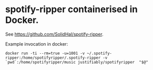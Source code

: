 # spotify-ripper containerised in Docker.

See <https://github.com/SolidHal/spotify-ripper>.

Example invocation in docker:

    docker run -ti --rm=true -u=1001 -v ~/.spotify-ripper:/home/spotifyripper/.spotify-ripper -v `pwd`:/home/spotifyripper/music justifiably/spotifyripper  "$@"
